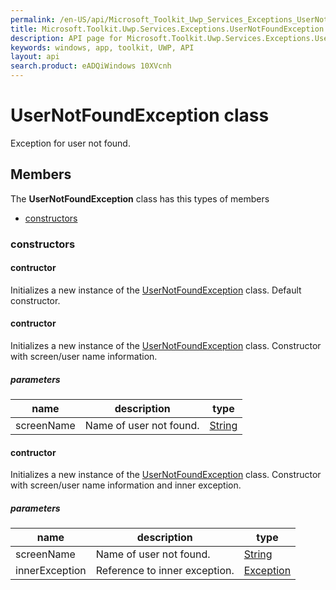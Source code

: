 ```yaml
---
permalink: /en-US/api/Microsoft_Toolkit_Uwp_Services_Exceptions_UserNotFoundException.htm
title: Microsoft.Toolkit.Uwp.Services.Exceptions.UserNotFoundException API 
description: API page for Microsoft.Toolkit.Uwp.Services.Exceptions.UserNotFoundException
keywords: windows, app, toolkit, UWP, API
layout: api
search.product: eADQiWindows 10XVcnh
---
```



# UserNotFoundException class

Exception for user not found.

## Members

The **UserNotFoundException** class has this types of members

* [constructors](#constructors)

### constructors

#### contructor

Initializes a new instance of the [UserNotFoundException](Microsoft_Toolkit_Uwp_Services_Exceptions_UserNotFoundException.htm) class. Default constructor.



#### contructor

Initializes a new instance of the [UserNotFoundException](Microsoft_Toolkit_Uwp_Services_Exceptions_UserNotFoundException.htm) class. Constructor with screen/user name information.

##### parameters



| name | description | type || --- | --- | --- || screenName | Name of user not found. | [String](https://msdn.microsoft.com/library/windows/apps/System.String) |


#### contructor

Initializes a new instance of the [UserNotFoundException](Microsoft_Toolkit_Uwp_Services_Exceptions_UserNotFoundException.htm) class. Constructor with screen/user name information and inner exception.

##### parameters



| name | description | type || --- | --- | --- || screenName | Name of user not found. | [String](https://msdn.microsoft.com/library/windows/apps/System.String) || innerException | Reference to inner exception. | [Exception](https://msdn.microsoft.com/library/windows/apps/System.Exception) |

